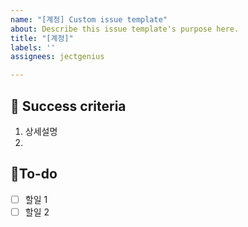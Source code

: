 ```yaml
---
name: "[계정] Custom issue template"
about: Describe this issue template's purpose here.
title: "[계정]"
labels: ''
assignees: jectgenius

---
```


## 🌈 Success criteria 
<!-- 이슈를 더 설명해주세요. 글/사진/그림/흐름도 모두 가능합니다. -->
1. 상세설명
2. 

## 👷To-do
<!-- 할일은 다시 이슈로 변환해 관리할 수 있습니다. -->
- [ ] 할일 1
- [ ] 할일 2
